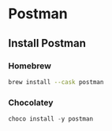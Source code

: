 # Postman

## Install Postman

### Homebrew

```sh
brew install --cask postman
```

### Chocolatey

```ps1
choco install -y postman
```
